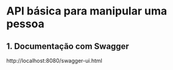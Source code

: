 # API básica para manipular uma pessoa

## 1. Documentação com Swagger

http://localhost:8080/swagger-ui.html

